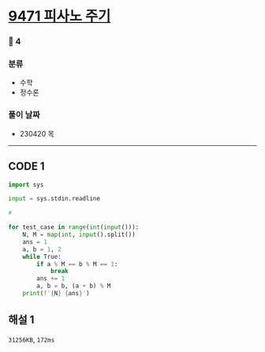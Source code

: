 # [9471 피사노 주기](https://www.acmicpc.net/problem/9471)

### 🥈 4

### 분류

- 수학
- 정수론

### 풀이 날짜

- 230420 목

---

## CODE 1

```python
import sys

input = sys.stdin.readline

#

for test_case in range(int(input())):
    N, M = map(int, input().split())
    ans = 1
    a, b = 1, 2
    while True:
        if a % M == b % M == 1:
            break
        ans += 1
        a, b = b, (a + b) % M
    print(f'{N} {ans}')

```

## 해설 1

`31256KB`, `172ms`
